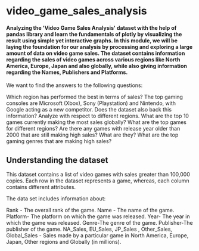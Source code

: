 # video_game_sales_analysis

#### Analyzing the 'Video Game Sales Analysis' dataset with the help of pandas library and learn the fundamentals of plotly by visualizing the result using simple yet interactive graphs. In this module, we will be laying the foundation for our analysis by processing and exploring a large amount of data on video game sales. The dataset contains information regarding the sales of video games across various regions like North America, Europe, Japan and also globally, while also giving information regarding the Names, Publishers and Platforms. 

We want to find the answers to the following questions:

Which region has performed the best in terms of sales?
The top gaming consoles are Microsoft (Xbox), Sony (Playstation) and Nintendo, with Google acting as a new competitor. Does the dataset also back this information? Analyze with respect to different regions.
What are the top 10 games currently making the most sales globally?
What are the top games for different regions?
Are there any games with release year older than 2000 that are still making high sales? What are they?
What are the top gaming genres that are making high sales?

## Understanding the dataset
This dataset contains a list of video games with sales greater than 100,000 copies. Each row in the dataset represents a game, whereas, each column contains different attributes.

The data set includes information about:

Rank - The overall rank of the game.
Name - The name of the game.
Platform- The platform on which the game was released.
Year- The year in which the game was released.
Genre-The genre of the game.
Publisher-The publisher of the game.
NA_Sales, EU_Sales, JP_Sales , Other_Sales, Global_Sales - Sales made by a particular game in North America, Europe, Japan, Other regions and Globally (in millions).


